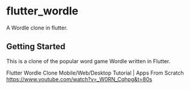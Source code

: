 # flutter_wordle

A Wordle clone in flutter.


## Getting Started

This is a clone of the popular word game Wordle written in Flutter.

Flutter Wordle Clone Mobile/Web/Desktop Tutorial | Apps From Scratch
https://www.youtube.com/watch?v=_W0RN_Cqhpg&t=80s